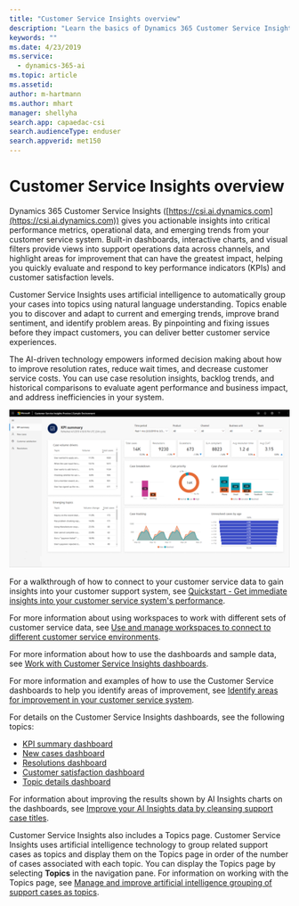 ```yaml
---
title: "Customer Service Insights overview"
description: "Learn the basics of Dynamics 365 Customer Service Insights."
keywords: ""
ms.date: 4/23/2019
ms.service:
  - dynamics-365-ai
ms.topic: article
ms.assetid: 
author: m-hartmann
ms.author: mhart
manager: shellyha
search.app: capaedac-csi
search.audienceType: enduser
search.appverid: met150
---
```


# Customer Service Insights overview

Dynamics 365 Customer Service Insights ([https://csi.ai.dynamics.com](https://csi.ai.dynamics.com)) gives you actionable insights into critical performance metrics, operational data, and emerging trends from your customer service system. Built-in dashboards, interactive charts, and visual filters provide views into support operations data across channels, and highlight areas for improvement that can have the greatest impact, helping you quickly evaluate and respond to key performance indicators (KPIs) and customer satisfaction levels.

Customer Service Insights uses artificial intelligence to automatically group your cases into topics using natural language understanding. Topics enable you to discover and adapt to current and emerging trends, improve brand sentiment, and identify problem areas. By pinpointing and fixing issues before they impact customers, you can deliver better customer service experiences.

The AI-driven technology empowers informed decision making about how to improve resolution rates, reduce wait times, and decrease customer service costs. You can use case resolution insights, backlog trends, and historical comparisons to evaluate agent performance and business impact, and address inefficiencies in your system.

![Example of KPI summary dashboard](media/kpi-summary.png)

For a walkthrough of how to connect to your customer service data to gain insights into your customer support system, see [Quickstart - Get immediate insights into your customer service system's performance](quickstart.md).

For more information about using workspaces to work with different sets of customer service data, see [Use and manage workspaces to connect to different customer service environments](use-workspaces.md).

For more information about how to use the dashboards and sample data, see [Work with Customer Service Insights dashboards](use-dashboard-sample-data.md).

For more information and examples of how to use the Customer Service dashboards to help you identify areas of improvement, see [Identify areas for improvement in your customer service system](improve-system.md).

For details on the Customer Service Insights dashboards, see the following topics:

* [KPI summary dashboard](dashboard-kpi-summary.md)
* [New cases dashboard](dashboard-incoming-cases.md)
* [Resolutions dashboard](dashboard-case-resolutions.md)
* [Customer satisfaction dashboard](dashboard-CSAT.md)
* [Topic details dashboard](dashboard-topic-details.md)

For information about improving the results shown by AI Insights charts on the dashboards, see [Improve your AI Insights data by cleansing support case titles](settings.md).

Customer Service Insights also includes a Topics page. Customer Service Insights uses artificial intelligence technology to group related support cases as topics and display them on the Topics page in order of the number of cases associated with each topic. You can display the Topics page by selecting **Topics** in the navigation pane. For information on working with the Topics page, see [Manage and improve artificial intelligence grouping of support cases as topics](topics-page.md).
